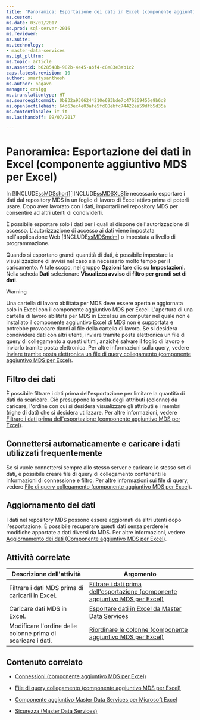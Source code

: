 ```yaml
---
title: 'Panoramica: Esportazione dei dati in Excel (componente aggiuntivo MDS per Excel) | Microsoft Docs'
ms.custom: 
ms.date: 03/01/2017
ms.prod: sql-server-2016
ms.reviewer: 
ms.suite: 
ms.technology:
- master-data-services
ms.tgt_pltfrm: 
ms.topic: article
ms.assetid: b628548b-982b-4e45-abf4-c8e83e3ab1c2
caps.latest.revision: 10
author: smartysanthosh
ms.author: nagavo
manager: craigg
ms.translationtype: HT
ms.sourcegitcommit: 0b832a9306244210e693bde7c476269455e9b6d8
ms.openlocfilehash: 64d63ec4e03afe5fd08ebfc74422ea59dfb5d35a
ms.contentlocale: it-it
ms.lasthandoff: 09/07/2017

---
```

# <a name="overview-exporting-data-to-excel-mds-add-in-for-excel"></a>Panoramica: Esportazione dei dati in Excel (componente aggiuntivo MDS per Excel)
  In [!INCLUDE[ssMDSshort](../../includes/ssmdsshort-md.md)][!INCLUDE[ssMDSXLS](../../includes/ssmdsxls-md.md)]è necessario esportare i dati dal repository MDS in un foglio di lavoro di Excel attivo prima di poterli usare. Dopo aver lavorato con i dati, importarli nel repository MDS per consentire ad altri utenti di condividerli.  
  
 È possibile esportare solo i dati per i quali si dispone dell'autorizzazione di accesso. L'autorizzazione di accesso ai dati viene impostata nell'applicazione Web [!INCLUDE[ssMDSmdm](../../includes/ssmdsmdm-md.md)] o impostata a livello di programmazione.  
  
 Quando si esportano grandi quantità di dati, è possibile impostare la visualizzazione di avvisi nel caso sia necessario molto tempo per il caricamento. A tale scopo, nel gruppo **Opzioni** fare clic su **Impostazioni**. Nella scheda **Dati** selezionare **Visualizza avviso di filtro per grandi set di dati**.  
  
> [!WARNING]  
>  Una cartella di lavoro abilitata per MDS deve essere aperta e aggiornata solo in Excel con il componente aggiuntivo MDS per Excel. L'apertura di una cartella di lavoro abilitata per MDS in Excel su un computer nel quale non è installato il componente aggiuntivo Excel di MDS non è supportata e potrebbe provocare danni al file della cartella di lavoro. Se si desidera condividere dati con altri utenti, inviare tramite posta elettronica un file di query di collegamento a questi ultimi, anziché salvare il foglio di lavoro e inviarlo tramite posta elettronica. Per altre informazioni sulla query, vedere [Inviare tramite posta elettronica un file di query collegamento &#40;componente aggiuntivo MDS per Excel&#41;](../../master-data-services/microsoft-excel-add-in/email-a-shortcut-query-file-mds-add-in-for-excel.md).  
  
## <a name="filtering-data"></a>Filtro dei dati  
 È possibile filtrare i dati prima dell'esportazione per limitare la quantità di dati da scaricare. Ciò presuppone la scelta degli attributi (colonne) da caricare, l'ordine con cui si desidera visualizzare gli attributi e i membri (righe di dati) che si desidera utilizzare. Per altre informazioni, vedere [Filtrare i dati prima dell'esportazione &#40;componente aggiuntivo MDS per Excel&#41;](../../master-data-services/microsoft-excel-add-in/filter-data-before-exporting-mds-add-in-for-excel.md).  
  
## <a name="connect-automatically-and-load-frequently-used-data"></a>Connettersi automaticamente e caricare i dati utilizzati frequentemente  
 Se si vuole connettersi sempre allo stesso server e caricare lo stesso set di dati, è possibile creare file di query di collegamento contenenti le informazioni di connessione e filtro. Per altre informazioni sui file di query, vedere [File di query collegamento &#40;componente aggiuntivo MDS per Excel&#41;](../../master-data-services/microsoft-excel-add-in/shortcut-query-files-mds-add-in-for-excel.md).  
  
## <a name="refreshing-data"></a>Aggiornamento dei dati  
 I dati nel repository MDS possono essere aggiornati da altri utenti dopo l'esportazione. È possibile recuperare questi dati senza perdere le modifiche apportate a dati diversi da MDS. Per altre informazioni, vedere [Aggiornamento dei dati &#40;Componente aggiuntivo MDS per Excel&#41;](../../master-data-services/microsoft-excel-add-in/refreshing-data-mds-add-in-for-excel.md).  
  
## <a name="related-tasks"></a>Attività correlate  
  
|Descrizione dell'attività|Argomento|  
|----------------------|-----------|  
|Filtrare i dati MDS prima di caricarli in Excel.|[Filtrare i dati prima dell'esportazione &#40;componente aggiuntivo MDS per Excel&#41;](../../master-data-services/microsoft-excel-add-in/filter-data-before-exporting-mds-add-in-for-excel.md)|  
|Caricare dati MDS in Excel.|[Esportare dati in Excel da Master Data Services](../../master-data-services/microsoft-excel-add-in/export-data-to-excel-from-master-data-services.md)|  
|Modificare l'ordine delle colonne prima di scaricare i dati.|[Riordinare le colonne &#40;componente aggiuntivo MDS per Excel&#41;](../../master-data-services/microsoft-excel-add-in/reorder-columns-mds-add-in-for-excel.md)|  
  
## <a name="related-content"></a>Contenuto correlato  
  
-   [Connessioni &#40;componente aggiuntivo MDS per Excel&#41;](../../master-data-services/microsoft-excel-add-in/connections-mds-add-in-for-excel.md)  
  
-   [File di query collegamento &#40;componente aggiuntivo MDS per Excel&#41;](../../master-data-services/microsoft-excel-add-in/shortcut-query-files-mds-add-in-for-excel.md)  
  
-   [Componente aggiuntivo Master Data Services per Microsoft Excel](../../master-data-services/microsoft-excel-add-in/master-data-services-add-in-for-microsoft-excel.md)  
  
-   [Sicurezza &#40;Master Data Services&#41;](../../master-data-services/security-master-data-services.md)  
  
  
